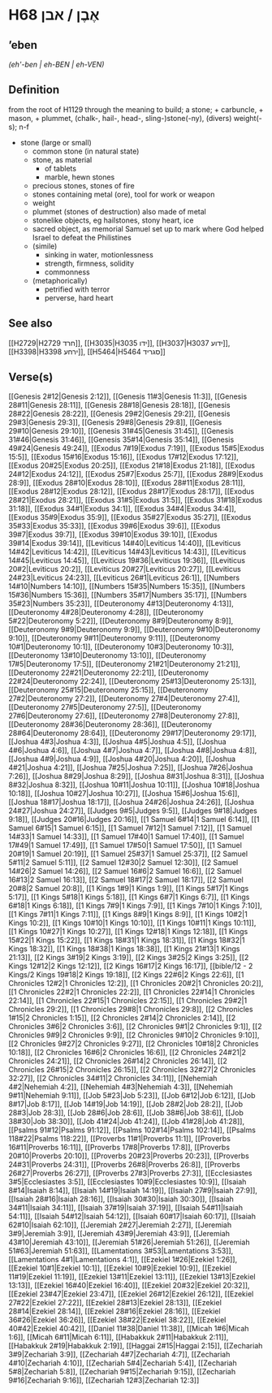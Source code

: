 # H68 אֶבֶן / אבן

## ʼeben

_(eh'-ben | eh-BEN | eh-VEN)_

## Definition

from the root of H1129 through the meaning to build; a stone; + carbuncle, + mason, + plummet, (chalk-, hail-, head-, sling-)stone(-ny), (divers) weight(-s); n-f

- stone (large or small)
  - common stone (in natural state)
  - stone, as material
    - of tablets
    - marble, hewn stones
  - precious stones, stones of fire
  - stones containing metal (ore), tool for work or weapon
  - weight
  - plummet (stones of destruction) also made of metal
  - stonelike objects, eg hailstones, stony heart, ice
  - sacred object, as memorial Samuel set up to mark where God helped Israel to defeat the Philistines
  - (simile)
    - sinking in water, motionlessness
    - strength, firmness, solidity
    - commonness
  - (metaphorically)
    - petrified with terror
    - perverse, hard heart

## See also

[[H2729|H2729 חרד]], [[H3035|H3035 ידו]], [[H3037|H3037 ידוע]], [[H3398|H3398 ירחע]], [[H5464|H5464 סגריד]]

## Verse(s)

[[Genesis 2#12|Genesis 2:12]], [[Genesis 11#3|Genesis 11:3]], [[Genesis 28#11|Genesis 28:11]], [[Genesis 28#18|Genesis 28:18]], [[Genesis 28#22|Genesis 28:22]], [[Genesis 29#2|Genesis 29:2]], [[Genesis 29#3|Genesis 29:3]], [[Genesis 29#8|Genesis 29:8]], [[Genesis 29#10|Genesis 29:10]], [[Genesis 31#45|Genesis 31:45]], [[Genesis 31#46|Genesis 31:46]], [[Genesis 35#14|Genesis 35:14]], [[Genesis 49#24|Genesis 49:24]], [[Exodus 7#19|Exodus 7:19]], [[Exodus 15#5|Exodus 15:5]], [[Exodus 15#16|Exodus 15:16]], [[Exodus 17#12|Exodus 17:12]], [[Exodus 20#25|Exodus 20:25]], [[Exodus 21#18|Exodus 21:18]], [[Exodus 24#12|Exodus 24:12]], [[Exodus 25#7|Exodus 25:7]], [[Exodus 28#9|Exodus 28:9]], [[Exodus 28#10|Exodus 28:10]], [[Exodus 28#11|Exodus 28:11]], [[Exodus 28#12|Exodus 28:12]], [[Exodus 28#17|Exodus 28:17]], [[Exodus 28#21|Exodus 28:21]], [[Exodus 31#5|Exodus 31:5]], [[Exodus 31#18|Exodus 31:18]], [[Exodus 34#1|Exodus 34:1]], [[Exodus 34#4|Exodus 34:4]], [[Exodus 35#9|Exodus 35:9]], [[Exodus 35#27|Exodus 35:27]], [[Exodus 35#33|Exodus 35:33]], [[Exodus 39#6|Exodus 39:6]], [[Exodus 39#7|Exodus 39:7]], [[Exodus 39#10|Exodus 39:10]], [[Exodus 39#14|Exodus 39:14]], [[Leviticus 14#40|Leviticus 14:40]], [[Leviticus 14#42|Leviticus 14:42]], [[Leviticus 14#43|Leviticus 14:43]], [[Leviticus 14#45|Leviticus 14:45]], [[Leviticus 19#36|Leviticus 19:36]], [[Leviticus 20#2|Leviticus 20:2]], [[Leviticus 20#27|Leviticus 20:27]], [[Leviticus 24#23|Leviticus 24:23]], [[Leviticus 26#1|Leviticus 26:1]], [[Numbers 14#10|Numbers 14:10]], [[Numbers 15#35|Numbers 15:35]], [[Numbers 15#36|Numbers 15:36]], [[Numbers 35#17|Numbers 35:17]], [[Numbers 35#23|Numbers 35:23]], [[Deuteronomy 4#13|Deuteronomy 4:13]], [[Deuteronomy 4#28|Deuteronomy 4:28]], [[Deuteronomy 5#22|Deuteronomy 5:22]], [[Deuteronomy 8#9|Deuteronomy 8:9]], [[Deuteronomy 9#9|Deuteronomy 9:9]], [[Deuteronomy 9#10|Deuteronomy 9:10]], [[Deuteronomy 9#11|Deuteronomy 9:11]], [[Deuteronomy 10#1|Deuteronomy 10:1]], [[Deuteronomy 10#3|Deuteronomy 10:3]], [[Deuteronomy 13#10|Deuteronomy 13:10]], [[Deuteronomy 17#5|Deuteronomy 17:5]], [[Deuteronomy 21#21|Deuteronomy 21:21]], [[Deuteronomy 22#21|Deuteronomy 22:21]], [[Deuteronomy 22#24|Deuteronomy 22:24]], [[Deuteronomy 25#13|Deuteronomy 25:13]], [[Deuteronomy 25#15|Deuteronomy 25:15]], [[Deuteronomy 27#2|Deuteronomy 27:2]], [[Deuteronomy 27#4|Deuteronomy 27:4]], [[Deuteronomy 27#5|Deuteronomy 27:5]], [[Deuteronomy 27#6|Deuteronomy 27:6]], [[Deuteronomy 27#8|Deuteronomy 27:8]], [[Deuteronomy 28#36|Deuteronomy 28:36]], [[Deuteronomy 28#64|Deuteronomy 28:64]], [[Deuteronomy 29#17|Deuteronomy 29:17]], [[Joshua 4#3|Joshua 4:3]], [[Joshua 4#5|Joshua 4:5]], [[Joshua 4#6|Joshua 4:6]], [[Joshua 4#7|Joshua 4:7]], [[Joshua 4#8|Joshua 4:8]], [[Joshua 4#9|Joshua 4:9]], [[Joshua 4#20|Joshua 4:20]], [[Joshua 4#21|Joshua 4:21]], [[Joshua 7#25|Joshua 7:25]], [[Joshua 7#26|Joshua 7:26]], [[Joshua 8#29|Joshua 8:29]], [[Joshua 8#31|Joshua 8:31]], [[Joshua 8#32|Joshua 8:32]], [[Joshua 10#11|Joshua 10:11]], [[Joshua 10#18|Joshua 10:18]], [[Joshua 10#27|Joshua 10:27]], [[Joshua 15#6|Joshua 15:6]], [[Joshua 18#17|Joshua 18:17]], [[Joshua 24#26|Joshua 24:26]], [[Joshua 24#27|Joshua 24:27]], [[Judges 9#5|Judges 9:5]], [[Judges 9#18|Judges 9:18]], [[Judges 20#16|Judges 20:16]], [[1 Samuel 6#14|1 Samuel 6:14]], [[1 Samuel 6#15|1 Samuel 6:15]], [[1 Samuel 7#12|1 Samuel 7:12]], [[1 Samuel 14#33|1 Samuel 14:33]], [[1 Samuel 17#40|1 Samuel 17:40]], [[1 Samuel 17#49|1 Samuel 17:49]], [[1 Samuel 17#50|1 Samuel 17:50]], [[1 Samuel 20#19|1 Samuel 20:19]], [[1 Samuel 25#37|1 Samuel 25:37]], [[2 Samuel 5#11|2 Samuel 5:11]], [[2 Samuel 12#30|2 Samuel 12:30]], [[2 Samuel 14#26|2 Samuel 14:26]], [[2 Samuel 16#6|2 Samuel 16:6]], [[2 Samuel 16#13|2 Samuel 16:13]], [[2 Samuel 18#17|2 Samuel 18:17]], [[2 Samuel 20#8|2 Samuel 20:8]], [[1 Kings 1#9|1 Kings 1:9]], [[1 Kings 5#17|1 Kings 5:17]], [[1 Kings 5#18|1 Kings 5:18]], [[1 Kings 6#7|1 Kings 6:7]], [[1 Kings 6#18|1 Kings 6:18]], [[1 Kings 7#9|1 Kings 7:9]], [[1 Kings 7#10|1 Kings 7:10]], [[1 Kings 7#11|1 Kings 7:11]], [[1 Kings 8#9|1 Kings 8:9]], [[1 Kings 10#2|1 Kings 10:2]], [[1 Kings 10#10|1 Kings 10:10]], [[1 Kings 10#11|1 Kings 10:11]], [[1 Kings 10#27|1 Kings 10:27]], [[1 Kings 12#18|1 Kings 12:18]], [[1 Kings 15#22|1 Kings 15:22]], [[1 Kings 18#31|1 Kings 18:31]], [[1 Kings 18#32|1 Kings 18:32]], [[1 Kings 18#38|1 Kings 18:38]], [[1 Kings 21#13|1 Kings 21:13]], [[2 Kings 3#19|2 Kings 3:19]], [[2 Kings 3#25|2 Kings 3:25]], [[2 Kings 12#12|2 Kings 12:12]], [[2 Kings 16#17|2 Kings 16:17]], [[bible/12 - 2 Kings/2 Kings 19#18|2 Kings 19:18]], [[2 Kings 22#6|2 Kings 22:6]], [[1 Chronicles 12#2|1 Chronicles 12:2]], [[1 Chronicles 20#2|1 Chronicles 20:2]], [[1 Chronicles 22#2|1 Chronicles 22:2]], [[1 Chronicles 22#14|1 Chronicles 22:14]], [[1 Chronicles 22#15|1 Chronicles 22:15]], [[1 Chronicles 29#2|1 Chronicles 29:2]], [[1 Chronicles 29#8|1 Chronicles 29:8]], [[2 Chronicles 1#15|2 Chronicles 1:15]], [[2 Chronicles 2#14|2 Chronicles 2:14]], [[2 Chronicles 3#6|2 Chronicles 3:6]], [[2 Chronicles 9#1|2 Chronicles 9:1]], [[2 Chronicles 9#9|2 Chronicles 9:9]], [[2 Chronicles 9#10|2 Chronicles 9:10]], [[2 Chronicles 9#27|2 Chronicles 9:27]], [[2 Chronicles 10#18|2 Chronicles 10:18]], [[2 Chronicles 16#6|2 Chronicles 16:6]], [[2 Chronicles 24#21|2 Chronicles 24:21]], [[2 Chronicles 26#14|2 Chronicles 26:14]], [[2 Chronicles 26#15|2 Chronicles 26:15]], [[2 Chronicles 32#27|2 Chronicles 32:27]], [[2 Chronicles 34#11|2 Chronicles 34:11]], [[Nehemiah 4#2|Nehemiah 4:2]], [[Nehemiah 4#3|Nehemiah 4:3]], [[Nehemiah 9#11|Nehemiah 9:11]], [[Job 5#23|Job 5:23]], [[Job 6#12|Job 6:12]], [[Job 8#17|Job 8:17]], [[Job 14#19|Job 14:19]], [[Job 28#2|Job 28:2]], [[Job 28#3|Job 28:3]], [[Job 28#6|Job 28:6]], [[Job 38#6|Job 38:6]], [[Job 38#30|Job 38:30]], [[Job 41#24|Job 41:24]], [[Job 41#28|Job 41:28]], [[Psalms 91#12|Psalms 91:12]], [[Psalms 102#14|Psalms 102:14]], [[Psalms 118#22|Psalms 118:22]], [[Proverbs 11#1|Proverbs 11:1]], [[Proverbs 16#11|Proverbs 16:11]], [[Proverbs 17#8|Proverbs 17:8]], [[Proverbs 20#10|Proverbs 20:10]], [[Proverbs 20#23|Proverbs 20:23]], [[Proverbs 24#31|Proverbs 24:31]], [[Proverbs 26#8|Proverbs 26:8]], [[Proverbs 26#27|Proverbs 26:27]], [[Proverbs 27#3|Proverbs 27:3]], [[Ecclesiastes 3#5|Ecclesiastes 3:5]], [[Ecclesiastes 10#9|Ecclesiastes 10:9]], [[Isaiah 8#14|Isaiah 8:14]], [[Isaiah 14#19|Isaiah 14:19]], [[Isaiah 27#9|Isaiah 27:9]], [[Isaiah 28#16|Isaiah 28:16]], [[Isaiah 30#30|Isaiah 30:30]], [[Isaiah 34#11|Isaiah 34:11]], [[Isaiah 37#19|Isaiah 37:19]], [[Isaiah 54#11|Isaiah 54:11]], [[Isaiah 54#12|Isaiah 54:12]], [[Isaiah 60#17|Isaiah 60:17]], [[Isaiah 62#10|Isaiah 62:10]], [[Jeremiah 2#27|Jeremiah 2:27]], [[Jeremiah 3#9|Jeremiah 3:9]], [[Jeremiah 43#9|Jeremiah 43:9]], [[Jeremiah 43#10|Jeremiah 43:10]], [[Jeremiah 51#26|Jeremiah 51:26]], [[Jeremiah 51#63|Jeremiah 51:63]], [[Lamentations 3#53|Lamentations 3:53]], [[Lamentations 4#1|Lamentations 4:1]], [[Ezekiel 1#26|Ezekiel 1:26]], [[Ezekiel 10#1|Ezekiel 10:1]], [[Ezekiel 10#9|Ezekiel 10:9]], [[Ezekiel 11#19|Ezekiel 11:19]], [[Ezekiel 13#11|Ezekiel 13:11]], [[Ezekiel 13#13|Ezekiel 13:13]], [[Ezekiel 16#40|Ezekiel 16:40]], [[Ezekiel 20#32|Ezekiel 20:32]], [[Ezekiel 23#47|Ezekiel 23:47]], [[Ezekiel 26#12|Ezekiel 26:12]], [[Ezekiel 27#22|Ezekiel 27:22]], [[Ezekiel 28#13|Ezekiel 28:13]], [[Ezekiel 28#14|Ezekiel 28:14]], [[Ezekiel 28#16|Ezekiel 28:16]], [[Ezekiel 36#26|Ezekiel 36:26]], [[Ezekiel 38#22|Ezekiel 38:22]], [[Ezekiel 40#42|Ezekiel 40:42]], [[Daniel 11#38|Daniel 11:38]], [[Micah 1#6|Micah 1:6]], [[Micah 6#11|Micah 6:11]], [[Habakkuk 2#11|Habakkuk 2:11]], [[Habakkuk 2#19|Habakkuk 2:19]], [[Haggai 2#15|Haggai 2:15]], [[Zechariah 3#9|Zechariah 3:9]], [[Zechariah 4#7|Zechariah 4:7]], [[Zechariah 4#10|Zechariah 4:10]], [[Zechariah 5#4|Zechariah 5:4]], [[Zechariah 5#8|Zechariah 5:8]], [[Zechariah 9#15|Zechariah 9:15]], [[Zechariah 9#16|Zechariah 9:16]], [[Zechariah 12#3|Zechariah 12:3]]